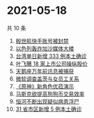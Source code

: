 # 2021-05-18

共 10 条

<!-- BEGIN -->
<!-- 最后更新时间 Tue May 18 2021 10:10:46 GMT+0800 (China Standard Time) -->

1. [殷世航快手账号被封禁](https://www.zhihu.com/search?q=殷世航)
2. [以色列轰炸加沙媒体大楼](https://www.zhihu.com/search?q=以色列)
3. [台湾单日新增 333 例本土确诊](https://www.zhihu.com/search?q=台湾疫情)
4. [叶飞曝 18 家上市公司操纵股价](https://www.zhihu.com/search?q=叶飞)
5. [天鹅座万年前讯息被捕获](https://www.zhihu.com/search?q=天鹅座)
6. [微软调查盖茨与女员工关系](https://www.zhihu.com/search?q=比尔盖茨)
7. [《原神》新角色优菈演示](https://www.zhihu.com/search?q=原神)
8. [马斯克欲提高狗狗币交易效率](https://www.zhihu.com/search?q=马斯克)
9. [恒河不断出现疑似病患浮尸](https://www.zhihu.com/search?q=恒河)
10. [31 省市区新增 5 例本土确诊](https://www.zhihu.com/search?q=31省市区新增)

<!-- END -->
